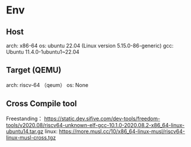 # Env
## Host
arch: x86-64
os: ubuntu 22.04 (Linux version 5.15.0-86-generic)
gcc: Ubuntu 11.4.0-1ubuntu1~22.04
## Target (QEMU)
arch: riscv-64 （qeum）
os: None
## Cross Compile tool
Freestanding： https://static.dev.sifive.com/dev-tools/freedom-tools/v2020.08/riscv64-unknown-elf-gcc-10.1.0-2020.08.2-x86_64-linux-ubuntu14.tar.gz
linux: https://more.musl.cc/10/x86_64-linux-musl/riscv64-linux-musl-cross.tgz
